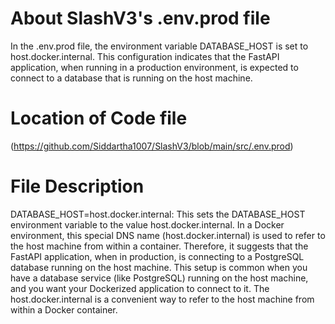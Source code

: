 # About SlashV3's .env.prod file
In the .env.prod file, the environment variable DATABASE_HOST is set to host.docker.internal. This configuration indicates that the FastAPI application, when running in a production environment, is expected to connect to a database that is running on the host machine.

# Location of Code file
(https://github.com/Siddartha1007/SlashV3/blob/main/src/.env.prod)

# File Description
DATABASE_HOST=host.docker.internal: This sets the DATABASE_HOST environment variable to the value host.docker.internal. In a Docker environment, this special DNS name (host.docker.internal) is used to refer to the host machine from within a container. Therefore, it suggests that the FastAPI application, when in production, is connecting to a PostgreSQL database running on the host machine.
This setup is common when you have a database service (like PostgreSQL) running on the host machine, and you want your Dockerized application to connect to it. The host.docker.internal is a convenient way to refer to the host machine from within a Docker container.
